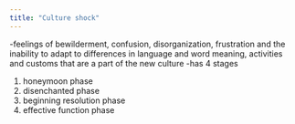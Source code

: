 ```yaml
---
title: "Culture shock"
---
```

-feelings of bewilderment, confusion, disorganization, frustration and the inability to adapt to differences in language and word meaning, activities and customs that are a part of the new culture
-has 4 stages
1) honeymoon phase
2) disenchanted phase
3) beginning resolution phase
4) effective function phase

